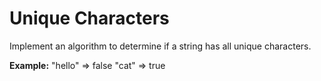 # Unique Characters

Implement an algorithm to determine if a string has all unique characters.

**Example:**
"hello" => false
"cat" => true

